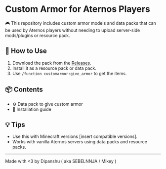 # Custom Armor for Aternos Players

🎮 This repository includes custom armor models and data packs that can be used by Aternos players without needing to upload server-side mods/plugins or resource pack.

## 🔧 How to Use

1. Download the pack from the [Releases](https://github.com/yourusername/custom-armor-for-aternos/releases).
2. Install it as a resource pack or data pack.
3. Use `/function customarmor:give_armor` to get the items.

## 📦 Contents

- ⚙️ Data pack to give custom armor
- 📃 Installation guide

## 💡 Tips

- Use this with Minecraft versions [insert compatible versions].
- Works with vanilla Aternos servers using data packs and resource packs.

---

Made with <3 by Dipanshu ( aka SEBELNNJA / Mikey )
